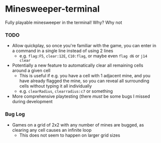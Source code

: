 # Minesweeper-terminal
Fully playable minesweeper in the terminal!
Why? Why not

### TODO
- Allow quickplay, so once you're familiar with the game, you can enter in a command in a single line instead of using 2 lines
  - e.g. `flag:F5`, `clear:12E`, `C10:flag`, or maybe even `flag d6` or `j14 clear`
- Potentially a new feature to automatically clear all remaining cells around a given cell
  - This is useful if e.g. you have a cell with 1 adjacent mine, and you have already flagged the mine, so you can reveal all surrounding cells without typing it all individually
  - e.g. `clearRadius`, `clearradius:c7` or something    
- More comprehensive playtesting (there *must* be some bugs I missed during development

### Bug Log
- Games on a grid of 2x2 with any number of mines are bugged, as clearing any cell causes an infinite loop
  - This does not seem to happen on larger grid sizes 
